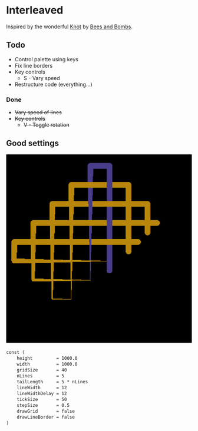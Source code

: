 # Interleaved

Inspired by the wonderful [Knot](https://beesandbombs.tumblr.com/image/173330685124) by [Bees and Bombs](https://beesandbombs.tumblr.com/).

## Todo

* Control palette using keys
* Fix line borders
* Key controls
  * S - Vary speed
* Restructure code (everything...)

### Done

* ~~Vary speed of lines~~
* ~~Key controls~~
  * ~~V - Toggle rotation~~

## Good settings

![first](first_example.png)

```golang
const (
    height         = 1000.0
    width          = 1000.0
    gridSize       = 40
    nLines         = 5
    tailLength     = 5 * nLines
    lineWidth      = 12
    lineWidthDelay = 12
    tickSize       = 50
    stepSize       = 0.5
    drawGrid       = false
    drawLineBorder = false
)
```